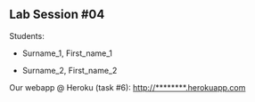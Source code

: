 ## Lab Session #04

Students:

* Surname_1, First_name_1

* Surname_2, First_name_2

Our webapp @ Heroku (task #6): <http://********.herokuapp.com>